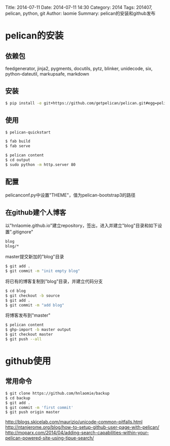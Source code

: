 Title: 2014-07-11
Date: 2014-07-11 14:30
Category: 2014
Tags: 201407, pelican, python, git 
Author: laomie
Summary: pelican的安装和github发布


pelican的安装
================

依赖包
---------

feedgenerator, jinja2, pygments, docutils, pytz, blinker, unidecode, six,
python-dateutil, markupsafe, markdown

安装
----------
```bash
$ pip install -e git+https://github.com/getpelican/pelican.git#egg=pelican
```

使用
----------
```bash
$ pelican-quickstart

$ fab build
$ fab serve

$ pelican content
$ cd output
$ sudo python -m http.server 80
```

配置
----------
  pelicanconf.py中设置"THEME"，值为pelican-bootstrap3的路径

在github建个人博客
-------------------------
  以"hnlaomie.github.io"建立repository，签出，进入并建立"blog"目录和如下设置".gitignore"
```bash
blog
blog/*
```

master提交新加的"blog"目录
```bash
$ git add .
$ git commit -m "init empty blog"
```

将已有的博客复制到"blog"目录，并建立代码分支
```bash
$ cd blog
$ git checkout -b source
$ git add .
$ git commit -m "add blog"
```

将博客发布到"master"
```bash
$ pelican content
$ ghp-import -b master output
$ git checkout master
$ git push --all
```

github使用
=========================

常用命令
------------
```bash
$ git clone https://github.com/hnlaomie/backup
$ cd backup
$ git add .
$ git commit -m 'first commit'
$ git push origin master
```
http://blogs.skicelab.com/maurizio/unicode-common-pitfalls.html
http://ntanjerome.org/blog/how-to-setup-github-user-page-with-pelican/
http://moparx.com/2014/04/adding-search-capabilities-within-your-pelican-powered-site-using-tipue-search/

